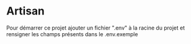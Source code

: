 # Artisan

 Pour démarrer ce projet ajouter un fichier ".env" à la racine du projet et rensigner les champs présents dans le .env.exemple